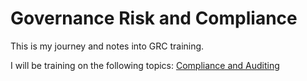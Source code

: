 # Governance Risk and Compliance

This is my journey and notes into GRC training.

I will be training on the following topics:
[Compliance and Auditing](GRC/Compliance-and-Auditing)
